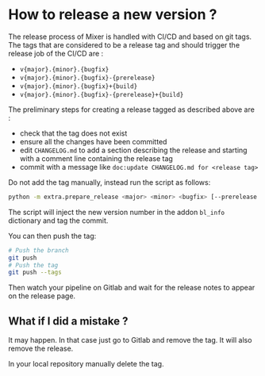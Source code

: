 # How to release a new version ?

The release process of Mixer is handled with CI/CD and based on git tags. The tags that are considered to be a release tag and should trigger the release job of the CI/CD are :

- `v{major}.{minor}.{bugfix}`
- `v{major}.{minor}.{bugfix}-{prerelease}`
- `v{major}.{minor}.{bugfix}+{build}`
- `v{major}.{minor}.{bugfix}-{prerelease}+{build}`

The preliminary steps for creating a release tagged as described above are :

- check that the tag does not exist
- ensure all the changes have been committed
- edit `CHANGELOG.md` to add a section describing the release and starting with a comment line containing the release tag
- commit with a message like `doc:update CHANGELOG.md for <release tag>`

Do not add the tag manually, instead run the script as follows:

```bash
python -m extra.prepare_release <major> <minor> <bugfix> [--prerelease <prerelease>] [--build <build>]
```

The script will inject the new version number in the addon `bl_info` dictionary and tag the commit.

You can then push the tag:

```bash
# Push the branch
git push
# Push the tag
git push --tags
```

Then watch your pipeline on Gitlab and wait for the release notes to appear on the release page.

## What if I did a mistake ?

It may happen. In that case just go to Gitlab and remove the tag. It will also remove the release.

In your local repository manually delete the tag.
